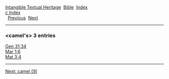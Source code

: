 [Intangible Textual Heritage](../../index)  [Bible](../index) 
[Index](index)   
[c Index](_c_)  
  [Previous](c01859)  [Next](c01861) 

------------------------------------------------------------------------

### &lt;camel's&gt; 3 entries

[Gen 31:34](../kjv/gen031.htm#034)  
[Mar 1:6](../kjv/mar001.htm#006)  
[Mat 3:4](../kjv/mat003.htm#004)  

------------------------------------------------------------------------

[Next: camel (9)](c01861)
